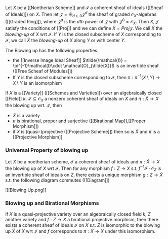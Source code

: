 Let $X$ be a [[Noetherian Scheme]] and $\mathcal{I}$ a coherent sheaf of ideals ([[Sheaf of Ideals]]) on $X$. Then let $\mathcal{J} = \bigoplus_{d\geq 0}\mathcal{J}^d$ the sheaf of graded $\mathcal{O}_X$-algebras ([[Graded Ring]]), where $\mathcal{J}^d$ is the $dth$ power of $\mathcal{J}$ with $\mathcal{J}^0=\mathcal{O}_X$. Then $X,\mathcal{J}$ satisfy the conditions of [[Proj]] and we can define $\tilde{X}=Proj\mathcal{J}$. We call $\tilde{X}$ the *blowing-up* of $X$ wrt $\mathcal{I}$. If $Y$ is the closed subscheme of $X$ corresponding to $\mathcal{I}$, we call $\tilde{X}$ the *blowing-up* of $X$ along $Y$ or with center $Y$.

The Blowing up has the following properties:

* the [[Inverse Image Ideal Sheaf]] $\tilde{\mathcal{I}} = \pi^{-1}\mathcal{I}\cdot \mathcal{O}_{\tilde{X}}$ is an invertible sheaf ([[Free Scheaf of Modules]])
* If $Y$ is the closed subscheme corresponding to $\mathcal{I}$, then $\pi: \pi^{-1}(X\setminus Y)\rightarrow X\setminus Y$ is an isomorphism

If $X$ is a [[Variety]] ([[Schemes and Varieties]]) over an algebraically closed [[Field]] $k$, $\mathcal{I}\subseteq \mathcal{O}_X$ a nonzero coherent sheaf of ideals on $X$ and $\pi:\tilde{X}\rightarrow X$ the blowing up wrt. $\mathcal{I}$, then
* $\tilde{X}$ is a variety
* $\pi$ is birational, proper and surjective ([[Birational Map]],[[Proper Morphism]])
* if $X$ is (quasi-)projective ([[Projective Scheme]]) then so is $\tilde{X}$ and $\pi$ is a [[Projective Morphism]]

### Universal Property of blowing up

Let $X$ be a noetherian scheme, $\mathcal{I}$ a coherent sheaf of ideals and $\pi:\tilde{X}\rightarrow X$ the blowing up of $X$ wrt $\mathcal{I}$. Then for any morphism $f:Z\rightarrow X$ s.t. $f^{-1}\mathcal{I}\cdot \mathcal{O}_Z$ is an invertible sheaf of ideals on $Z$, there exists a unique morphism $g:Z\rightarrow \tilde{X}$ s.t. the following diagram commutes ([[Diagram]])

![[Blowing Up.png]]

### Blowing up and Birational Morphisms

If $X$ is a quasi-projective variety over an algebraically closed field $k$, $Z$ another variety and $f:Z\rightarrow X$ a birational projective morphism, then there exists a coherent sheaf of ideals $\mathcal{I}$ on $X$ s.t. $Z$ is isomorphic to the blowing up $\tilde{X}$ of $X$ wrt $\mathcal{I}$ and $f$ corresponds to $\pi:\tilde{X}\rightarrow X$ under this isomorphism.
